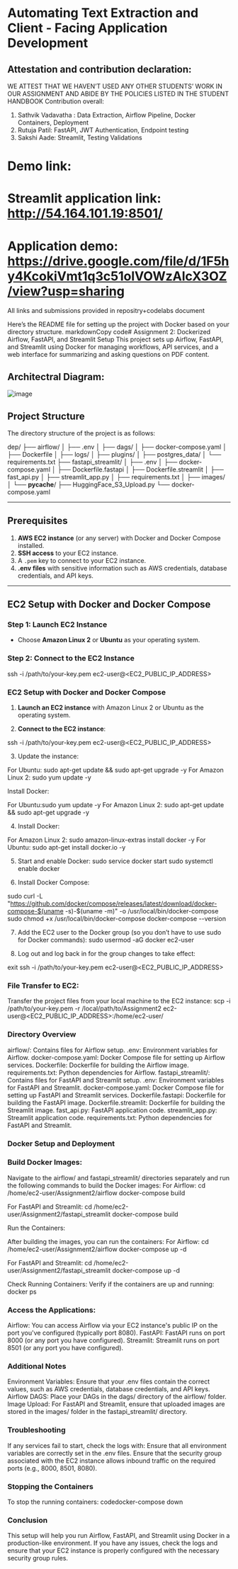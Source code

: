 # Automating Text Extraction and Client - Facing Application Development

## Attestation and contribution declaration:
WE ATTEST THAT WE HAVEN’T USED ANY OTHER STUDENTS’ WORK IN OUR
ASSIGNMENT AND ABIDE BY THE POLICIES LISTED IN THE STUDENT HANDBOOK
Contribution overall:
1. Sathvik Vadavatha : Data Extraction, Airflow Pipeline, Docker Containers, Deployment
2. Rutuja Patil: FastAPI, JWT Authentication, Endpoint testing
3. Sakshi Aade: Streamlit, Testing Validations

# Demo link:
# Streamlit application link: http://54.164.101.19:8501/
# Application demo: https://drive.google.com/file/d/1F5hy4KcokiVmt1q3c51olVOWzAlcX3OZ/view?usp=sharing

All links and submissions provided in repositry+codelabs document

Here’s the README file for setting up the project with Docker based on your directory structure.
markdownCopy code# Assignment 2: Dockerized Airflow, FastAPI, and Streamlit Setup
This project sets up Airflow, FastAPI, and Streamlit using Docker for managing workflows, API services, and a web interface for summarizing and asking questions on PDF content. 
## Architectral Diagram:
![image](https://github.com/user-attachments/assets/c78b24d8-a971-4190-983d-579727b009f4)


## Project Structure
The directory structure of the project is as follows:
 
dep/
├── airflow/
│   ├── .env
│   ├── dags/
│   ├── docker-compose.yaml
│   ├── Dockerfile
│   ├── logs/
│   ├── plugins/
│   ├── postgres_data/
│   └── requirements.txt
├── fastapi_streamlit/
│   ├── .env
│   ├── docker-compose.yaml
│   ├── Dockerfile.fastapi
│   ├── Dockerfile.streamlit
│   ├── fast_api.py
│   ├── streamlit_app.py
│   ├── requirements.txt
│   ├── images/
│   └── __pycache__/
├── HuggingFace_S3_Upload.py
└── docker-compose.yaml


---

## Prerequisites
1. **AWS EC2 instance** (or any server) with Docker and Docker Compose installed.
2. **SSH access** to your EC2 instance.
3. A `.pem` key to connect to your EC2 instance.
4. **.env files** with sensitive information such as AWS credentials, database credentials, and API keys.

---

## EC2 Setup with Docker and Docker Compose

### Step 1: Launch EC2 Instance
- Choose **Amazon Linux 2** or **Ubuntu** as your operating system.

### Step 2: Connect to the EC2 Instance

ssh -i /path/to/your-key.pem ec2-user@<EC2_PUBLIC_IP_ADDRESS>
### EC2 Setup with Docker and Docker Compose

1. **Launch an EC2 instance** with Amazon Linux 2 or Ubuntu as the operating system.
 
 2. **Connect to the EC2 instance**:
   
ssh -i /path/to/your-key.pem ec2-user@<EC2_PUBLIC_IP_ADDRESS>
 
3. Update the instance:
 
For Ubuntu: sudo apt-get update && sudo apt-get upgrade -y
For Amazon Linux 2: sudo yum update -y


Install Docker: 

For Ubuntu:sudo yum update -y
For Amazon Linux 2: sudo apt-get update && sudo apt-get upgrade -y

4. Install Docker:
   
For Amazon Linux 2: sudo amazon-linux-extras install docker -y
For Ubuntu:  sudo apt-get install docker.io -y


5. Start and enable Docker: sudo service docker start
sudo systemctl enable docker

6. Install Docker Compose:

sudo curl -L "https://github.com/docker/compose/releases/latest/download/docker-compose-$(uname -s)-$(uname -m)" -o /usr/local/bin/docker-compose
sudo chmod +x /usr/local/bin/docker-compose
docker-compose --version


7. Add the EC2 user to the Docker group (so you don’t have to use sudo for Docker commands):
   sudo usermod -aG docker ec2-user

 
8. Log out and log back in for the group changes to take effect:

exit
ssh -i /path/to/your-key.pem ec2-user@<EC2_PUBLIC_IP_ADDRESS>


### File Transfer to EC2:


Transfer the project files from your local machine to the EC2 instance:
scp -i /path/to/your-key.pem -r /local/path/to/Assignment2 ec2-user@<EC2_PUBLIC_IP_ADDRESS>:/home/ec2-user/


### Directory Overview


airflow/: Contains files for Airflow setup.
.env: Environment variables for Airflow.
docker-compose.yaml: Docker Compose file for setting up Airflow services.
Dockerfile: Dockerfile for building the Airflow image.
requirements.txt: Python dependencies for Airflow.
fastapi_streamlit/: Contains files for FastAPI and Streamlit setup.
.env: Environment variables for FastAPI and Streamlit.
docker-compose.yaml: Docker Compose file for setting up FastAPI and Streamlit services.
Dockerfile.fastapi: Dockerfile for building the FastAPI image.
Dockerfile.streamlit: Dockerfile for building the Streamlit image.
fast_api.py: FastAPI application code.
streamlit_app.py: Streamlit application code.
requirements.txt: Python dependencies for FastAPI and Streamlit.


### Docker Setup and Deployment
### Build Docker Images:

Navigate to the airflow/ and fastapi_streamlit/ directories separately and run the following commands to build the Docker images:
For Airflow:
cd /home/ec2-user/Assignment2/airflow
docker-compose build

 
For FastAPI and Streamlit:
cd /home/ec2-user/Assignment2/fastapi_streamlit
docker-compose build


Run the Containers:

After building the images, you can run the containers:
For Airflow:
cd /home/ec2-user/Assignment2/airflow
docker-compose up -d

 
For FastAPI and Streamlit:
cd /home/ec2-user/Assignment2/fastapi_streamlit
docker-compose up -d


Check Running Containers:
Verify if the containers are up and running:
docker ps

### Access the Applications:
Airflow: You can access Airflow via your EC2 instance's public IP on the port you've configured (typically port 8080).
FastAPI: FastAPI runs on port 8000 (or any port you have configured).
Streamlit: Streamlit runs on port 8501 (or any port you have configured).


### Additional Notes
Environment Variables: Ensure that your .env files contain the correct values, such as AWS credentials, database credentials, and API keys.
Airflow DAGS: Place your DAGs in the dags/ directory of the airflow/ folder.
Image Upload: For FastAPI and Streamlit, ensure that uploaded images are stored in the images/ folder in the fastapi_streamlit/ directory.


### Troubleshooting
If any services fail to start, check the logs with:
Ensure that all environment variables are correctly set in the .env files.
Ensure that the security group associated with the EC2 instance allows inbound traffic on the required ports (e.g., 8000, 8501, 8080).


### Stopping the Containers
To stop the running containers:
codedocker-compose down


### Conclusion
This setup will help you run Airflow, FastAPI, and Streamlit using Docker in a production-like environment. If you have any issues, check the logs and ensure that your EC2 instance is properly configured with the necessary security group rules.

 
 
